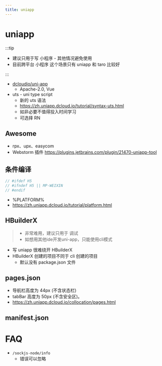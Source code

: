 ```yaml
---
title: uniapp
---
```


# uniapp

:::tip

- 建议只用于写 小程序 - 其他情况避免使用
- 目前跨平台 小程序 这个场景只有 uniapp 和 taro 比较好

:::

- [dcloudio/uni-app](https://github.com/dcloudio/uni-app)
  - Apache-2.0, Vue
- uts - uni type script
  - 新的 uts 语法
  - https://zh.uniapp.dcloud.io/tutorial/syntax-uts.html
  - 如非必要不值得投入时间学习
  - 可选择 RN

## Awesome

- rpx、upx、easycom
- Webstorm 插件 https://plugins.jetbrains.com/plugin/21470-uniapp-tool

## 条件编译

```ts
// #ifdef H5
// #ifndef H5 || MP-WEIXIN
// #endif
```

- %PLATFORM%
- https://zh.uniapp.dcloud.io/tutorial/platform.html

## HBuilderX

> - 非常难用，建议只用于 调试
> - 如想用其他ide开发uni-app，只能使用cli模式

- 写 uniapp 很难绕开 HBuilderX
- HBuilderX 创建的项目不同于 cli 创建的项目
  - 默认没有 package.json 文件

## pages.json

- 导航栏高度为 44px (不含状态栏)
- tabBar 高度为 50px (不含安全区)。
- https://zh.uniapp.dcloud.io/collocation/pages.html

## manifest.json

# FAQ

- `/sockjs-node/info`
  - 错误可以忽略

